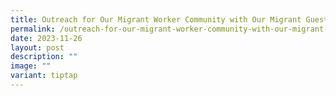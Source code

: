 ```yaml
---
title: Outreach for Our Migrant Worker Community with Our Migrant Guests
permalink: /outreach-for-our-migrant-worker-community-with-our-migrant-guests/
date: 2023-11-26
layout: post
description: ""
image: ""
variant: tiptap
---
```

